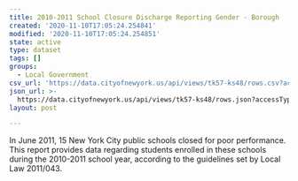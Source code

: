```yaml
---
title: 2010-2011 School Closure Discharge Reporting Gender - Borough
created: '2020-11-10T17:05:24.254841'
modified: '2020-11-10T17:05:24.254851'
state: active
type: dataset
tags: []
groups:
  - Local Government
csv_url: 'https://data.cityofnewyork.us/api/views/tk57-ks48/rows.csv?accessType=DOWNLOAD'
json_url: >-
  https://data.cityofnewyork.us/api/views/tk57-ks48/rows.json?accessType=DOWNLOAD
layout: post

---
```

In June 2011, 15 New York City public schools closed for poor performance.  This report provides data regarding students enrolled in these schools during the 2010-2011 school year, according to the guidelines set by Local Law 2011/043.
